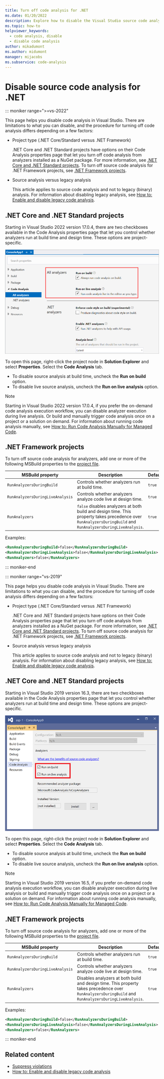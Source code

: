 ```yaml
---
title: Turn off code analysis for .NET
ms.date: 01/20/2022
description: Explore how to disable the Visual Studio source code analysis feature in .NET Core, .NET Standard, and .NET Framework projects.
ms.topic: how-to
helpviewer_keywords:
  - code analysis, disable
  - disable code analysis
author: mikadumont
ms.author: midumont
manager: mijacobs
ms.subservice: code-analysis
---
```


# Disable source code analysis for .NET

::: moniker range=">=vs-2022"

This page helps you disable code analysis in Visual Studio. There are limitations to what you can disable, and the procedure for turning off code analysis differs depending on a few factors:

- Project type (.NET Core/Standard versus .NET Framework)

  .NET Core and .NET Standard projects have options on their Code Analysis properties page that let you turn off code analysis from analyzers installed as a NuGet package. For more information, see [.NET Core and .NET Standard projects](#net-core-and-net-standard-projects). To turn off source code analysis for .NET Framework projects, see [.NET Framework projects](#net-framework-projects).

- Source analysis versus legacy analysis

  This article applies to source code analysis and not to legacy (binary) analysis. For information about disabling legacy analysis, see [How to: Enable and disable legacy code analysis](how-to-enable-and-disable-automatic-code-analysis-for-managed-code.md).

## .NET Core and .NET Standard projects

Starting in Visual Studio 2022 version 17.0.4, there are two checkboxes available in the Code Analysis properties page that let you control whether analyzers run at build time and design time. These options are project-specific.

![Enable or disable live code analysis or on build in Visual Studio](media/run-on-build-run-live-analysis-1.png)

To open this page, right-click the project node in **Solution Explorer** and select **Properties**. Select the **Code Analysis** tab.

- To disable source analysis at build time, uncheck the **Run on build** option.
- To disable live source analysis, uncheck the **Run on live analysis** option.

> [!NOTE]
> Starting in Visual Studio 2022 version 17.0.4, if you prefer the on-demand code analysis execution workflow, you can disable analyzer execution during live analysis. Or build and manually trigger code analysis once on a project or a solution on demand. For information about running code analysis manually, see [How to: Run Code Analysis Manually for Managed Code](how-to-run-code-analysis-manually-for-managed-code.md).

## .NET Framework projects

To turn off source code analysis for analyzers, add one or more of the following MSBuild properties to the [project file](../ide/solutions-and-projects-in-visual-studio.md#project-file).

| MSBuild property | Description | Default |
| - | - | - |
| `RunAnalyzersDuringBuild` | Controls whether analyzers run at build time. | `true` |
| `RunAnalyzersDuringLiveAnalysis` | Controls whether analyzers analyze code live at design time. | `true` |
| `RunAnalyzers` | `false` disables analyzers at both build and design time. This property takes precedence over `RunAnalyzersDuringBuild` and `RunAnalyzersDuringLiveAnalysis`. | `true` |

Examples:

```xml
<RunAnalyzersDuringBuild>false</RunAnalyzersDuringBuild>
<RunAnalyzersDuringLiveAnalysis>false</RunAnalyzersDuringLiveAnalysis>
<RunAnalyzers>false</RunAnalyzers>
```

::: moniker-end

::: moniker range="vs-2019"

This page helps you disable code analysis in Visual Studio. There are limitations to what you can disable, and the procedure for turning off code analysis differs depending on a few factors:

- Project type (.NET Core/Standard versus .NET Framework)

  .NET Core and .NET Standard projects have options on their Code Analysis properties page that let you turn off code analysis from analyzers installed as a NuGet package. For more information, see [.NET Core and .NET Standard projects](#net-core-and-net-standard-projects). To turn off source code analysis for .NET Framework projects, see [.NET Framework projects](#net-framework-projects).

- Source analysis versus legacy analysis

  This article applies to source code analysis and not to legacy (binary) analysis. For information about disabling legacy analysis, see [How to: Enable and disable legacy code analysis](how-to-enable-and-disable-automatic-code-analysis-for-managed-code.md).

## .NET Core and .NET Standard projects

Starting in Visual Studio 2019 version 16.3, there are two checkboxes available in the Code Analysis properties page that let you control whether analyzers run at build time and design time. These options are project-specific.

![Enable or disable live code analysis or on build in Visual Studio](media/run-on-build-run-live-analysis.png)

To open this page, right-click the project node in **Solution Explorer** and select **Properties**. Select the **Code Analysis** tab.

- To disable source analysis at build time, uncheck the **Run on build** option.
- To disable live source analysis, uncheck the **Run on live analysis** option.

> [!NOTE]
> Starting in Visual Studio 2019 version 16.5, if you prefer on-demand code analysis execution workflow, you can disable analyzer execution during live analysis or build and manually trigger code analysis once on a project or a solution on demand. For information about running code analysis manually, see [How to: Run Code Analysis Manually for Managed Code](how-to-run-code-analysis-manually-for-managed-code.md).

## .NET Framework projects

To turn off source code analysis for analyzers, add one or more of the following MSBuild properties to the [project file](../ide/solutions-and-projects-in-visual-studio.md#project-file).

| MSBuild property | Description | Default |
| - | - | - |
| `RunAnalyzersDuringBuild` | Controls whether analyzers run at build time. | `true` |
| `RunAnalyzersDuringLiveAnalysis` | Controls whether analyzers analyze code live at design time. | `true` |
| `RunAnalyzers` | Disables analyzers at both build and design time. This property takes precedence over `RunAnalyzersDuringBuild` and `RunAnalyzersDuringLiveAnalysis`. | `true` |

Examples:

```xml
<RunAnalyzersDuringBuild>false</RunAnalyzersDuringBuild>
<RunAnalyzersDuringLiveAnalysis>false</RunAnalyzersDuringLiveAnalysis>
<RunAnalyzers>false</RunAnalyzers>
```

::: moniker-end

## Related content

- [Suppress violations](use-roslyn-analyzers.md#suppress-violations)
- [How to: Enable and disable legacy code analysis](how-to-enable-and-disable-automatic-code-analysis-for-managed-code.md)
